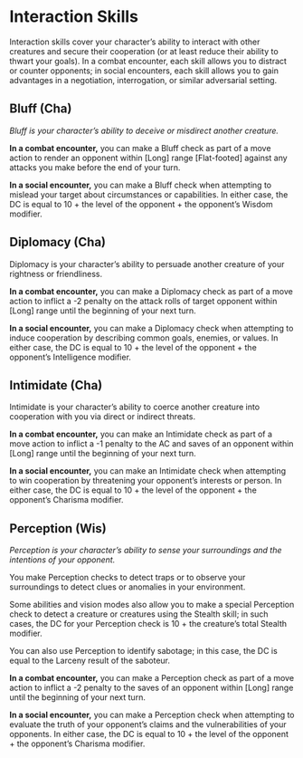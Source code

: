# Interaction Skills

Interaction skills cover your character’s ability to interact with other creatures and secure their cooperation (or at least reduce their ability to thwart your goals). In a combat encounter, each skill allows you to distract or counter opponents; in social encounters, each skill allows you to gain advantages in a negotiation, interrogation, or sim­ilar adversarial setting.

## Bluff (Cha)

*Bluff is your character’s ability to deceive or mis­direct another creature.*


**In a combat encounter,** you can make a Bluff check as part of a move action to render an opponent within [Long] range [Flat-footed] against any attacks you make be­fore the end of your turn.

**In a social encounter,** you can make a Bluff check when attempting to mislead your target about circumstances or capabilities.
 In either case, the DC is equal to 10 + the level of the opponent + the opponent’s Wisdom modifier.

## Diplomacy (Cha)

Diplomacy is your character’s ability to persuade another creature of your rightness or friendliness.

**In a combat encounter,** you can make a Diplomacy check as part of a move action to inflict a -2 penalty on the attack rolls of target oppo­nent within [Long] range until the beginning of your next turn.

**In a social encounter,** you can make a Diplomacy check when attempting to induce coopera­tion by describing common goals, enemies, or values.
In either case, the DC is equal to 10 + the level of the opponent + the opponent’s Intelligence modifier.

## Intimidate (Cha)

Intimidate is your character’s ability to coerce another creature into cooperation with you via direct or indirect threats.

**In a combat encounter,** you can make an Intimidate check as part of a move action to inflict a -1 penalty to the AC and saves of an oppo­nent within [Long] range until the begin­ning of your next turn.

**In a social encounter,** you can make an Intimidate check when attempting to win cooperation by threatening your opponent’s interests or person.
In either case, the DC is equal to 10 + the lev­el of the opponent + the opponent’s Charisma modifier.

## Perception (Wis)

*Perception is your character’s ability to sense your surroundings and the intentions of your opponent.*

You make Perception checks to detect traps or to observe your surroundings to detect clues or anomalies in your environment.

Some abilities and vision modes also allow you to make a special Perception check to detect a creature or creatures using the Stealth skill; in such cases, the DC for your Perception check is 10 + the creature’s total Stealth modifier.

You can also use Perception to identify sabotage; in this case, the DC is equal to the Larceny result of the saboteur.

**In a combat encounter,** you can make a Perception check as part of a move action to in­flict a -2 penalty to the saves of an opponent within [Long] range until the beginning of your next turn.

**In a social encounter,** you can make a Perception check when attempting to evaluate the truth of your opponent’s claims and the vulnerabilities of your opponents.
In either case, the DC is equal to 10 + the level of the opponent + the opponent’s Charisma modifier.